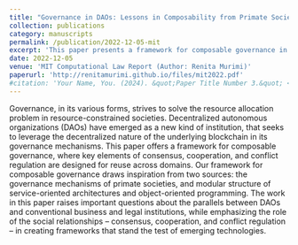 ```yaml
---
title: "Governance in DAOs: Lessons in Composability from Primate Societies and Modular Software"
collection: publications
category: manuscripts
permalink: /publication/2022-12-05-mit
excerpt: 'This paper presents a framework for composable governance in decentralized autonomous organizations (DAOs) drawing upon insights from two distinct sources that exhibit decentralized governance: primate societies and object-oriented software.'
date: 2022-12-05
venue: 'MIT Computational Law Report (Author: Renita Murimi)'
paperurl: 'http://renitamurimi.github.io/files/mit2022.pdf'
#citation: 'Your Name, You. (2024). &quot;Paper Title Number 3.&quot; <i>GitHub Journal of Bugs</i>. 1(3).'
---
```


Governance, in its various forms, strives to solve the resource allocation problem in resource-constrained
societies. Decentralized autonomous organizations (DAOs) have emerged as a new kind of institution, that
seeks to leverage the decentralized nature of the underlying blockchain in its governance mechanisms. This
paper offers a framework for composable governance, where key elements of consensus, cooperation, and
conflict regulation are designed for reuse across domains. Our framework for composable governance draws
inspiration from two sources: the governance mechanisms of primate societies, and modular structure of
service-oriented architectures and object-oriented programming. The work in this paper raises important
questions about the parallels between DAOs and conventional business and legal institutions, while
emphasizing the role of the social relationships – consensus, cooperation, and conflict regulation – in creating
frameworks that stand the test of emerging technologies.

